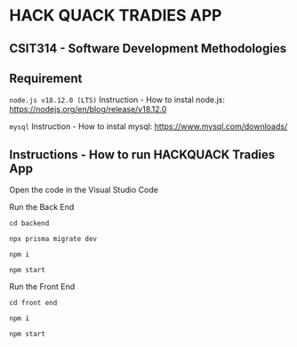 # HACK QUACK TRADIES APP
## CSIT314 - Software Development Methodologies

## Requirement

```node.js v18.12.0 (LTS)```
Instruction - How to instal node.js: https://nodejs.org/en/blog/release/v18.12.0

```mysql```
Instruction - How to instal mysql: https://www.mysql.com/downloads/

## Instructions - How to run HACKQUACK Tradies App

Open the code in the Visual Studio Code

Run the Back End

```
cd backend
```

```
npx prisma migrate dev
```

```
npm i
```

```
npm start
```

Run the Front End

```
cd front end
```

```
npm i
```

```
npm start
```
